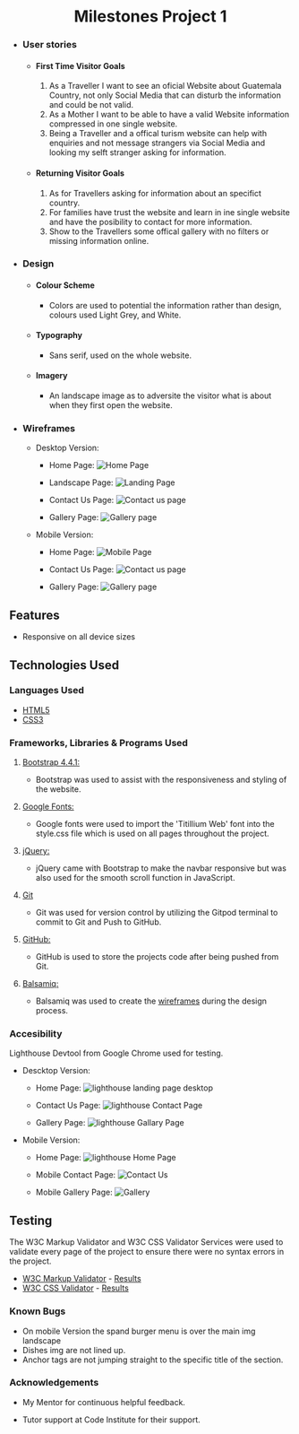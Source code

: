 

<h1 align="center">Milestones Project 1</h1>



-   ### User stories

    -   #### First Time Visitor Goals

        1. As a Traveller I want to see an oficial Website about Guatemala Country, not only Social Media that can disturb the information and could be not valid.
        2. As a Mother I want to be able to have a valid Website information compressed in one single website.
        3. Being a Traveller and a offical turism website can help with enquiries and not message strangers via Social Media and looking my selft stranger asking for information.

    -   #### Returning Visitor Goals

        1. As for Travellers asking for information about an specifict country.
        2. For families have trust the website and learn in ine single website and have the posibility to contact for more information.
        3. Show to the Travellers some offical gallery with no filters or missing information online.

-   ### Design
    -   #### Colour Scheme
        -   Colors are used to potential the information rather than design, colours used Light Grey, and White.
    -   #### Typography
        - Sans serif, used on the whole website.
    -   #### Imagery
        -   An landscape image as to adversite the visitor what is about when they first open the website.

*   ### Wireframes
    + Desktop Version:

        * Home Page:
        ![Home Page](<assets/img/WireFrames/Project One.png>) 

        * Landscape Page:
        ![Landing Page](assets/img/WireFrames/Landscape.png)

        * Contact Us Page:
        ![Contact us page](<assets/img/WireFrames/Contact Us 1.png>)

        * Gallery Page:
        ![Gallery page](<assets/img/WireFrames/Gallery 2.png>)


    + Mobile Version:
        * Home Page:
        ![Mobile Page](<assets/img/WireFrames/Mobile Home.png>)

        * Contact Us Page:
        ![Contact us page](<assets/img/WireFrames/Mobile Contact Us.png>)

        * Gallery Page:
        ![Gallery page](<assets/img/WireFrames/Mobile Gallery.png>)

<!-- 
    <p align="center">
<img src="assets/img/WireFrames/Landscape.png" width="600" height="100%">
</p> -->



## Features

-   Responsive on all device sizes

## Technologies Used

### Languages Used

-   [HTML5](https://en.wikipedia.org/wiki/HTML5)
-   [CSS3](https://en.wikipedia.org/wiki/Cascading_Style_Sheets)

### Frameworks, Libraries & Programs Used

1. [Bootstrap 4.4.1:](https://getbootstrap.com/docs/4.4/getting-started/introduction/)
    - Bootstrap was used to assist with the responsiveness and styling of the website.
1. [Google Fonts:](https://fonts.google.com/)
    - Google fonts were used to import the 'Titillium Web' font into the style.css file which is used on all pages throughout the project.
1. [jQuery:](https://jquery.com/)
    - jQuery came with Bootstrap to make the navbar responsive but was also used for the smooth scroll function in JavaScript.
1. [Git](https://git-scm.com/)
    - Git was used for version control by utilizing the Gitpod terminal to commit to Git and Push to GitHub.
1. [GitHub:](https://github.com/)
    - GitHub is used to store the projects code after being pushed from Git.

1. [Balsamiq:](https://balsamiq.com/)
    - Balsamiq was used to create the [wireframes](https://github.com/) during the design process.

### Accesibility

Lighthouse Devtool from Google Chrome used for testing.

+ Descktop Version:
    - Home Page:
    ![lighthouse landing page desktop](<assets/img/LightHouse Test/LandPage.png>)

    - Contact Us Page:
    ![lighthouse Contact Page](<assets/img/LightHouse Test/Contact Page.png>)

    - Gallery Page:
    ![lighthouse Gallary Page](<assets/img/LightHouse Test/Gallery Page.png>)

+ Mobile Version:

    - Home Page:
      ![lighthouse Home Page](<assets/img/LightHouse Test/Mobile Home Page.png>)

    - Mobile Contact Page:
    ![Contact Us](<assets/img/LightHouse Test/Mobile Contact .png>)

    - Mobile Gallery Page:
    ![Gallery](<assets/img/LightHouse Test/Mobile Gallery.png>)

## Testing

The W3C Markup Validator and W3C CSS Validator Services were used to validate every page of the project to ensure there were no syntax errors in the project.

-   [W3C Markup Validator](https://jigsaw.w3.org/css-validator/#validate_by_input) - [Results](https://github.com/)
-   [W3C CSS Validator](https://jigsaw.w3.org/css-validator/#validate_by_input) - [Results](https://github.com/)

### Known Bugs

-  On mobile Version the spand burger menu is over the main img landscape
-  Dishes img are not lined up.
-  Anchor tags are not jumping straight to the specific title of the section.

### Acknowledgements

-   My Mentor for continuous helpful feedback.

-   Tutor support at Code Institute for their support.
